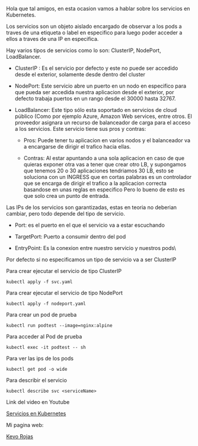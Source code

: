 Hola que tal amigos, en esta ocasion vamos a hablar sobre los servicios en Kubernetes.

Los servicios son un objeto aislado encargado de observar a los pods a traves de una etiqueta o label en especifico para luego poder acceder a ellos a traves de una IP en especifica.

Hay varios tipos de servicios como lo son: ClusterIP, NodePort, LoadBalancer.

- ClusterIP : Es el servicio por defecto y este no puede ser accedido desde el exterior, solamente desde dentro del cluster

- NodePort: Este servicio abre un puerto en un nodo en especifico para que pueda ser accedida nuestra aplicacion desde el exterior, por defecto trabaja puertos en un rango desde el 30000 hasta 32767.

- LoadBalancer: Este tipo sólo esta soportado en servicios de cloud público (Como por ejemplo Azure, Amazon Web services, entre otros. El proveedor asignara un recurso de balanceador de  carga para el acceso a los servicios. Este servicio tiene sus pros y contras:
  
  - Pros: Puede tener tu aplicacion en varios nodos y el balanceador va a encargarse de dirigir el trafico hacia ellas.
  
  - Contras: Al estar apuntando a una sola aplicacion en caso de que quieras exponer otra vas a tener que crear otro LB, y supongamos que tenemos 20 o 30 aplicaciones tendriamos 30 LB, esto se soluciona con un INGRESS que en cortas palabras es un controlador que se encarga de dirigir el trafico a la aplicacion correcta basandose en unas reglas en especifico Pero lo bueno de esto es que solo crea un punto de entrada.

Las IPs de los servicios son garantizadas, estas en teoria no deberian cambiar, pero todo depende del tipo de servicio.

- Port: es el puerto en el que el servicio va a estar escuchando

- TargetPort: Puerto a consumir dentro del pod

- EntryPoint: Es la conexion entre nuestro servicio y nuestros pods\

Por defecto si no especificamos un tipo de servicio va a ser ClusterIP



Para crear ejecutar el servicio de tipo ClusterIP

```
kubectl apply -f svc.yaml
```

Para crear ejecutar el servicio de tipo NodePort

```
kubectl apply -f nodeport.yaml
```

Para crear un pod de prueba

```
kubectl run podtest --image=nginx:alpine
```

Para acceder al Pod de prueba

```
kubectl exec -it podtest -- sh
```

Para ver las ips de los pods

```
kubectl get pod -o wide
```

Para describir el servicio

```
kubectl describe svc <serviceName>
```

Link del video en Youtube 

[Servicios en Kubernetes](https://youtu.be/GfqRKvOgd8E)



Mi pagina web:

[Kevo Rojas](https://kevorojas.com)
